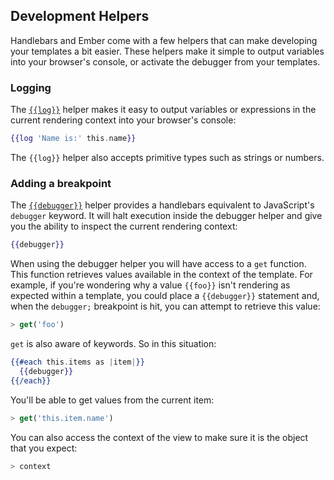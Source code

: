 ## Development Helpers

Handlebars and Ember come with a few helpers that can make developing your
templates a bit easier. These helpers make it simple to output variables into
your browser's console, or activate the debugger from your templates.

### Logging

The [`{{log}}`](https://api.emberjs.com/ember/3.6/classes/Ember.Templates.helpers/methods/log?anchor=log) helper makes it easy to output variables or expressions in
 the
current rendering context into your browser's console:

```handlebars
{{log 'Name is:' this.name}}
```

The `{{log}}` helper also accepts primitive types such as strings or numbers.

### Adding a breakpoint

The [``{{debugger}}``](https://api.emberjs.com/ember/3.6/classes/Ember.Templates.helpers/methods/debugger?anchor=debugger) helper provides a handlebars equivalent to JavaScript's
`debugger` keyword.  It will halt execution inside the debugger helper and give
you the ability to inspect the current rendering context:


```handlebars
{{debugger}}
```

When using the debugger helper you will have access to a `get` function. This
function retrieves values available in the context of the template.
For example, if you're wondering why a value `{{foo}}` isn't rendering as
expected within a template, you could place a `{{debugger}}` statement and,
when the `debugger;` breakpoint is hit, you can attempt to retrieve this value:

```javascript
> get('foo')
```

`get` is also aware of keywords. So in this situation:

```handlebars
{{#each this.items as |item|}}
  {{debugger}}
{{/each}}
```

You'll be able to get values from the current item:

```javascript
> get('this.item.name')
```

You can also access the context of the view to make sure it is the object that
you expect:

```javascript
> context
```

<!-- eof - needed for pages that end in a code block  -->
